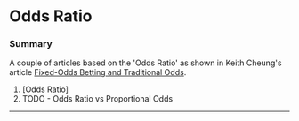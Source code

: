 Odds Ratio
================

### Summary

A couple of articles based on the 'Odds Ratio' as shown in Keith Cheung's article [Fixed-Odds Betting and Traditional Odds](%22http://www.sportstradingnetwork.com/article/fixed-odds-betting-traditional-odds/%22).

1.  \[Odds Ratio\]
2.  TODO - Odds Ratio vs Proportional Odds

------------------------------------------------------------------------
